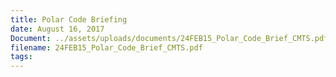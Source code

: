 ```yaml
---
title: Polar Code Briefing
date: August 16, 2017
Document: ../assets/uploads/documents/24FEB15_Polar_Code_Brief_CMTS.pdf
filename: 24FEB15_Polar_Code_Brief_CMTS.pdf
tags:
---
```

